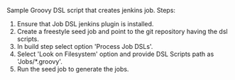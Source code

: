 Sample Groovy DSL script that creates jenkins job.
Steps:
1) Ensure that Job DSL jenkins plugin is installed. <br>
2) Create a freestyle seed job and point to the git repository having the dsl scripts. <br>
3) In build step select option 'Process Job DSLs'. <br>
4) Select 'Look on Filesystem' option and provide DSL Scripts path as 'Jobs/*.groovy'. <br>
5) Run the seed job to generate the jobs. <br>

